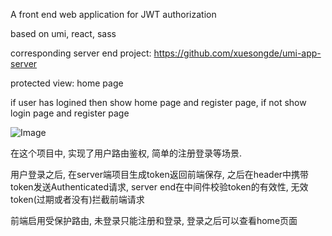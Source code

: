 A front end web application for JWT authorization

based on umi, react, sass

corresponding server end project: https://github.com/xuesongde/umi-app-server

protected view: home page

if user has logined then show home page and register page, if not show login page and register page

![Image](https://bezkoder.com/wp-content/uploads/2019/10/in-depth-introduction-jwt-token-based-authentication.png)

在这个项目中, 实现了用户路由鉴权, 简单的注册登录等场景. 

用户登录之后, 在server端项目生成token返回前端保存, 之后在header中携带token发送Authenticated请求, server end在中间件校验token的有效性, 无效token(过期或者没有)拦截前端请求

前端启用受保护路由, 未登录只能注册和登录, 登录之后可以查看home页面




